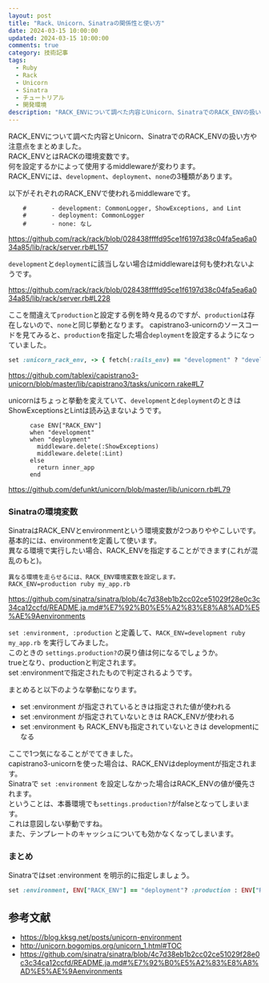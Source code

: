 ```yaml
---
layout: post
title: "Rack、Unicorn、Sinatraの関係性と使い方"
date: 2024-03-15 10:00:00
updated: 2024-03-15 10:00:00
comments: true
category: 技術記事
tags:
  - Ruby
  - Rack
  - Unicorn
  - Sinatra
  - チュートリアル
  - 開発環境
description: "RACK_ENVについて調べた内容とUnicorn、SinatraでのRACK_ENVの扱い方や注意点をまとめました。"
---
```


RACK_ENVについて調べた内容とUnicorn、SinatraでのRACK_ENVの扱い方や注意点をまとめました。  
RACK_ENVとはRACKの環境変数です。  
何を設定するかによって使用するmiddlewareが変わります。  
RACK_ENVには、`development`、`deployment`、`none`の3種類があります。

以下がそれぞれのRACK_ENVで使われるmiddlewareです。


```
    #       - development: CommonLogger, ShowExceptions, and Lint
    #       - deployment: CommonLogger
    #       - none: なし

```
https://github.com/rack/rack/blob/028438ffffd95ce1f6197d38c04fa5ea6a034a85/lib/rack/server.rb#L157

`development`と`deployment`に該当しない場合はmiddlewareは何も使われないようです。

https://github.com/rack/rack/blob/028438ffffd95ce1f6197d38c04fa5ea6a034a85/lib/rack/server.rb#L228

ここを間違えて`production`と設定する例を時々見るのですが、`production`は存在しないので、`none`と同じ挙動となります。
capistrano3-unicornのソースコードを見てみると、`production`を指定した場合`deployment`を設定するようになっていました。


```ruby
set :unicorn_rack_env, -> { fetch(:rails_env) == "development" ? "development" : "deployment" }

```
https://github.com/tablexi/capistrano3-unicorn/blob/master/lib/capistrano3/tasks/unicorn.rake#L7

unicornはちょっと挙動を変えていて、`development`と`deployment`のときは ShowExceptionsとLintは読み込まないようです。


```
      case ENV["RACK_ENV"]
      when "development"
      when "deployment"
        middleware.delete(:ShowExceptions)
        middleware.delete(:Lint)
      else
        return inner_app
      end

```
https://github.com/defunkt/unicorn/blob/master/lib/unicorn.rb#L79

### Sinatraの環境変数

SinatraはRACK_ENVとenvironmentという環境変数が2つありややこしいです。  
基本的には、environmentを定義して使います。  
異なる環境で実行したい場合、RACK_ENVを指定することができます(これが混乱のもと)。


```text
異なる環境を走らせるには、RACK_ENV環境変数を設定します。
RACK_ENV=production ruby my_app.rb

```
https://github.com/sinatra/sinatra/blob/4c7d38eb1b2cc02ce51029f28e0c3c34ca12ccfd/README.ja.md#%E7%92%B0%E5%A2%83%E8%A8%AD%E5%AE%9Aenvironments

`set :environment, :production` と定義して、`RACK_ENV=development ruby my_app.rb` を実行してみました。  
このときの `settings.production?`の戻り値は何になるでしょうか。  
trueとなり、productionと判定されます。  
set :environmentで指定されたもので判定されるようです。

まとめると以下のような挙動になります。

* set :environment が指定されているときは指定された値が使われる
* set :environment が指定されていないときは RACK_ENVが使われる
* set :environment も RACK_ENVも指定されていないときは developmentになる

ここで1つ気になることがでてきました。  
capistrano3-unicornを使った場合は、RACK_ENVはdeploymentが指定されます。  
Sinatraで `set :environment` を設定しなかった場合はRACK_ENVの値が優先されます。  
ということは、本番環境でも`settings.production?`がfalseとなってしまいます。  
これは意図しない挙動ですね。  
また、テンプレートのキャッシュについても効かなくなってしまいます。

### まとめ
Sinatraではset :environment を明示的に指定しましょう。


```ruby
set :environment, ENV["RACK_ENV"] == "deployment"? :production : ENV["RACK_ENV"].to_sym

```

## 参考文献
* https://blog.kksg.net/posts/unicorn-environment
* http://unicorn.bogomips.org/unicorn_1.html#TOC
* https://github.com/sinatra/sinatra/blob/4c7d38eb1b2cc02ce51029f28e0c3c34ca12ccfd/README.ja.md#%E7%92%B0%E5%A2%83%E8%A8%AD%E5%AE%9Aenvironments
